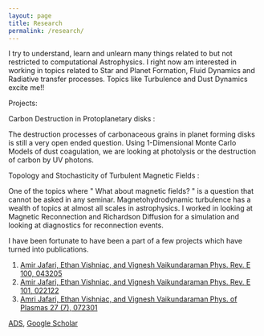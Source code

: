 ```yaml
---
layout: page
title: Research
permalink: /research/
---
```


I try to understand, learn and unlearn many things related to but not restricted to computational Astrophysics. I right now am interested in working in topics related to Star and Planet Formation, Fluid Dynamics and Radiative transfer processes. Topics like Turbulence and Dust Dynamics excite me!! 

Projects:

Carbon Destruction in Protoplanetary disks :

The destruction processes of carbonaceous grains in planet forming disks is still a very open ended question. Using 1-Dimensional Monte Carlo Models of dust coagulation, we are looking at photolysis or the destruction of carbon by UV photons.

Topology and Stochasticity of Turbulent Magnetic Fields :

One of the topics where " What about magnetic fields? " is a question that cannot be asked in any seminar. Magnetohydrodynamic turbulence has a wealth of topics at almost all scales in astrophysics. I worked in looking at Magnetic Reconnection and Richardson Diffusion for a simulation and looking at diagnostics for reconnection events.





I have been fortunate to have been a part of a few projects which have turned into publications. 
1. [Amir Jafari, Ethan Vishniac, and Vignesh Vaikundaraman Phys. Rev. E 100, 043205](https://journals.aps.org/pre/abstract/10.1103/PhysRevE.100.043205)
2. [Amir Jafari, Ethan Vishniac, and Vignesh Vaikundaraman Phys. Rev. E 101, 022122](https://journals.aps.org/pre/abstract/10.1103/PhysRevE.101.022122)
3. [Amri Jafari, Ethan Vishniac, and Vignesh Vaikundaraman Phys. of Plasmas 27 (7), 072301](https://aip.scitation.org/doi/abs/10.1063/5.0009150)

[ADS](https://ui.adsabs.harvard.edu/search/q=%20author%3A%22Vaikundaraman%2C%20Vignesh%22&sort=date%20desc%2C%20bibcode%20desc&p_=0), 
[Google Scholar](https://scholar.google.com/citations?hl=en&user=8K_G9p8AAAAJ&view_op=list_works&gmla=AJsN-F5gtgy3qS0Qt8izo7H8gTVIgPf3xfgLWz592GoaJp9oUdbsIH833sYbG5uIbl826H9uNv3CvpGWLpASEOxIqzsi_SNXc-RWgc3RPstNpHxFYNFNots)
